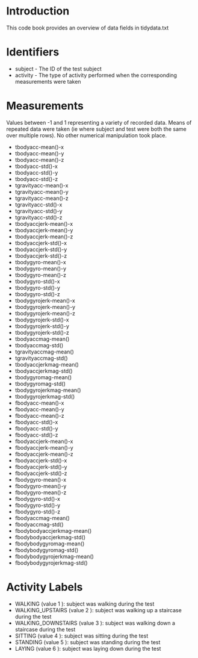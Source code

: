 # Introduction
This code book provides an overview of data fields in  tidydata.txt

Identifiers
===========
- subject  - The ID of the test subject
- activity  - The type of activity performed when the corresponding measurements were taken

Measurements
============
Values between -1 and 1 representing a variety of recorded data. Means of repeated data were taken (ie where subject and test were both the same over multiple rows). No other numerical manipulation took place.

- tbodyacc-mean()-x
- tbodyacc-mean()-y
- tbodyacc-mean()-z
- tbodyacc-std()-x
- tbodyacc-std()-y
- tbodyacc-std()-z
- tgravityacc-mean()-x
- tgravityacc-mean()-y
- tgravityacc-mean()-z
- tgravityacc-std()-x
- tgravityacc-std()-y
- tgravityacc-std()-z
- tbodyaccjerk-mean()-x
- tbodyaccjerk-mean()-y
- tbodyaccjerk-mean()-z
- tbodyaccjerk-std()-x
- tbodyaccjerk-std()-y
- tbodyaccjerk-std()-z
- tbodygyro-mean()-x
- tbodygyro-mean()-y
- tbodygyro-mean()-z
- tbodygyro-std()-x
- tbodygyro-std()-y
- tbodygyro-std()-z
- tbodygyrojerk-mean()-x
- tbodygyrojerk-mean()-y
- tbodygyrojerk-mean()-z
- tbodygyrojerk-std()-x
- tbodygyrojerk-std()-y
- tbodygyrojerk-std()-z
- tbodyaccmag-mean()
- tbodyaccmag-std()
- tgravityaccmag-mean()
- tgravityaccmag-std()
- tbodyaccjerkmag-mean()
- tbodyaccjerkmag-std()
- tbodygyromag-mean()
- tbodygyromag-std()
- tbodygyrojerkmag-mean()
- tbodygyrojerkmag-std()
- fbodyacc-mean()-x
- fbodyacc-mean()-y
- fbodyacc-mean()-z
- fbodyacc-std()-x
- fbodyacc-std()-y
- fbodyacc-std()-z
- fbodyaccjerk-mean()-x
- fbodyaccjerk-mean()-y
- fbodyaccjerk-mean()-z
- fbodyaccjerk-std()-x
- fbodyaccjerk-std()-y
- fbodyaccjerk-std()-z
- fbodygyro-mean()-x
- fbodygyro-mean()-y
- fbodygyro-mean()-z
- fbodygyro-std()-x
- fbodygyro-std()-y
- fbodygyro-std()-z
- fbodyaccmag-mean()
- fbodyaccmag-std()
- fbodybodyaccjerkmag-mean()
- fbodybodyaccjerkmag-std()
- fbodybodygyromag-mean()
- fbodybodygyromag-std()
- fbodybodygyrojerkmag-mean()
- fbodybodygyrojerkmag-std()


Activity Labels
===============
- WALKING  (value  1 ): subject was walking during the test
- WALKING_UPSTAIRS  (value  2 ): subject was walking up a staircase during the test
- WALKING_DOWNSTAIRS  (value  3 ): subject was walking down a staircase during the test
- SITTING  (value  4 ): subject was sitting during the test
- STANDING  (value  5 ): subject was standing during the test
- LAYING  (value  6 ): subject was laying down during the test
